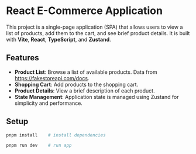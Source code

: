 # React E-Commerce Application

This project is a single-page application (SPA) that allows users to view a list of products, add them to the cart, and see brief product details. It is built with **Vite**, **React**, **TypeScript**, and **Zustand**.

## Features

- **Product List**: Browse a list of available products. Data from https://fakestoreapi.com/docs. 
- **Shopping Cart**: Add products to the shopping cart.
- **Product Details**: View a brief description of each product.
- **State Management**: Application state is managed using Zustand for simplicity and performance.

## Setup

```bash
pnpm install    # install dependencies

pnpm run dev    # run app
```
